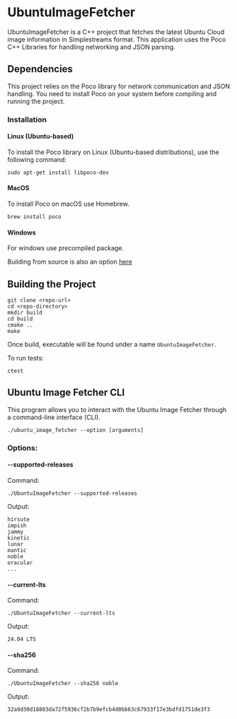 # UbuntuImageFetcher

UbuntuImageFetcher is a C++ project that fetches the latest Ubuntu Cloud image information in Simplestreams format. 
This application uses the Poco C++ Libraries for handling networking and JSON parsing.

## Dependencies

This project relies on the Poco library for network communication and JSON handling. 
You need to install Poco on your system before compiling and running the project.

### Installation

#### Linux (Ubuntu-based)

To install the Poco library on Linux (Ubuntu-based distributions), use the following command:

```
sudo apt-get install libpoco-dev
```

#### MacOS

To install Poco on macOS use Homebrew.

```
brew install poco
```

#### Windows

For windows use precompiled package.

Building from source is also an option [here](https://docs.pocoproject.org/current/00200-GettingStarted.html)

## Building the Project

```
git clone <repo-url>
cd <repo-directory>
mkdir build
cd build
cmake ..
make
```

Once build, executable will be found under a name `UbuntuImageFetcher`.

To run tests:

```
ctest
```

## Ubuntu Image Fetcher CLI

This program allows you to interact with the Ubuntu Image Fetcher through a command-line interface (CLI). 

```
./ubuntu_image_fetcher --option [arguments]
```

### Options:

#### --supported-releases

Command:

```
./UbuntuImageFetcher --supported-releases
```

Output:

```
hirsute
impish
jammy
kinetic
lunar
mantic
noble
oracular
...
```

#### --current-lts

Command:

```
./UbuntuImageFetcher --current-lts
```

Output:

```
24.04 LTS
```

#### --sha256 <release>

Command:

```
./UbuntuImageFetcher --sha256 noble
```

Output:

```
32a9d30d18803da72f5936cf2b7b9efcb4d0bb63c67933f17e3bdfd1751de3f3
```

